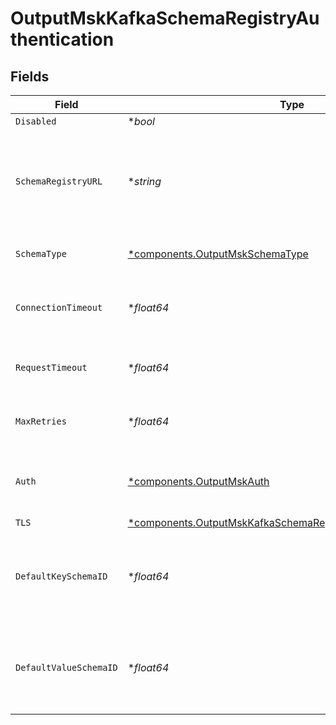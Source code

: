 # OutputMskKafkaSchemaRegistryAuthentication


## Fields

| Field                                                                                                                                         | Type                                                                                                                                          | Required                                                                                                                                      | Description                                                                                                                                   |
| --------------------------------------------------------------------------------------------------------------------------------------------- | --------------------------------------------------------------------------------------------------------------------------------------------- | --------------------------------------------------------------------------------------------------------------------------------------------- | --------------------------------------------------------------------------------------------------------------------------------------------- |
| `Disabled`                                                                                                                                    | **bool*                                                                                                                                       | :heavy_minus_sign:                                                                                                                            | N/A                                                                                                                                           |
| `SchemaRegistryURL`                                                                                                                           | **string*                                                                                                                                     | :heavy_minus_sign:                                                                                                                            | URL for accessing the Confluent Schema Registry. Example: http://localhost:8081. To connect over TLS, use https instead of http.              |
| `SchemaType`                                                                                                                                  | [*components.OutputMskSchemaType](../../models/components/outputmskschematype.md)                                                             | :heavy_minus_sign:                                                                                                                            | The schema format used to encode and decode event data                                                                                        |
| `ConnectionTimeout`                                                                                                                           | **float64*                                                                                                                                    | :heavy_minus_sign:                                                                                                                            | Maximum time to wait for a Schema Registry connection to complete successfully                                                                |
| `RequestTimeout`                                                                                                                              | **float64*                                                                                                                                    | :heavy_minus_sign:                                                                                                                            | Maximum time to wait for the Schema Registry to respond to a request                                                                          |
| `MaxRetries`                                                                                                                                  | **float64*                                                                                                                                    | :heavy_minus_sign:                                                                                                                            | Maximum number of times to try fetching schemas from the Schema Registry                                                                      |
| `Auth`                                                                                                                                        | [*components.OutputMskAuth](../../models/components/outputmskauth.md)                                                                         | :heavy_minus_sign:                                                                                                                            | Credentials to use when authenticating with the schema registry using basic HTTP authentication                                               |
| `TLS`                                                                                                                                         | [*components.OutputMskKafkaSchemaRegistryTLSSettingsClientSide](../../models/components/outputmskkafkaschemaregistrytlssettingsclientside.md) | :heavy_minus_sign:                                                                                                                            | N/A                                                                                                                                           |
| `DefaultKeySchemaID`                                                                                                                          | **float64*                                                                                                                                    | :heavy_minus_sign:                                                                                                                            | Used when __keySchemaIdOut is not present, to transform key values, leave blank if key transformation is not required by default.             |
| `DefaultValueSchemaID`                                                                                                                        | **float64*                                                                                                                                    | :heavy_minus_sign:                                                                                                                            | Used when __valueSchemaIdOut is not present, to transform _raw, leave blank if value transformation is not required by default.               |